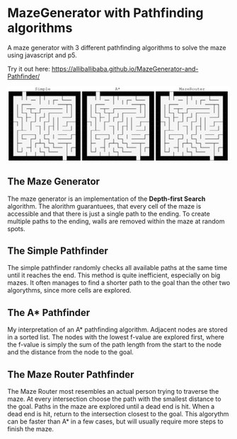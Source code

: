 # MazeGenerator with Pathfinding algorithms
A maze generator with 3 different pathfinding algorithms to solve the maze using javascript and p5.

Try it out here: https://alliballibaba.github.io/MazeGenerator-and-Pathfinder/

![](example.gif)

## The Maze Generator
The maze generator is an implementation of the **Depth-first Search** algorithm. The alorithm guarantuees, 
that every cell of the maze is accessible and that there is just a single path to the ending. To create multiple
paths to the ending, walls are removed within the maze at random spots.

## The Simple Pathfinder
The simple pathfinder randomly checks all available paths at the same time until it reaches the end. This method is 
quite inefficient, especially on big mazes. It often manages to find a shorter path to the goal than the other two
algorythms, since more cells are explored.

## The A* Pathfinder
My interpretation of an A* pathfinding algorithm. Adjacent nodes are stored in a sorted list. The nodes with the lowest 
f-value are explored first, where the f-value is simply the sum of the path length from the start to the node and the distance 
from the node to the goal.

## The Maze Router Pathfinder
The Maze Router most resembles an actual person trying to traverse the maze. At every intersection choose the path
with the smallest distance to the goal. Paths in the maze are explored until a dead end is hit. When a dead end is
hit, return to the intersection closest to the goal. This algorythm can be faster than A* in a few cases, but will
usually require more steps to finish the maze.



